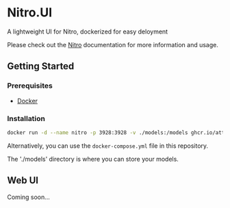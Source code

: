 # Nitro.UI
A lightweight UI for Nitro, dockerized for easy deloyment

Please check out the [Nitro](https://nitro.jan.ai/docs) documentation for more information and usage.

## Getting Started

### Prerequisites
- [Docker](https://docs.docker.com/get-docker/)

### Installation

```bash
docker run -d --name nitro -p 3928:3928 -v ./models:/models ghcr.io/attilaszasz/nitro:latest
```

Alternatively, you can use the `docker-compose.yml` file in this repository.

The './models' directory is where you can store your models.

## Web UI
Coming soon...